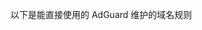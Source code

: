 以下是能直接使用的 AdGuard 维护的域名规则
                                                                                                                  